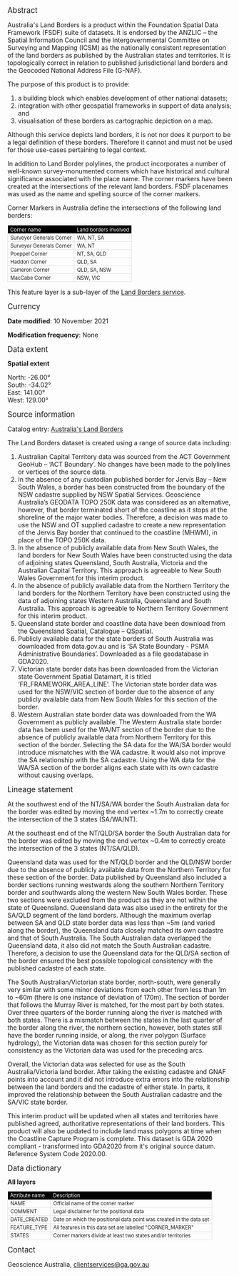 <div style='font-size:1.2019em; font-weight:400; margin:0 0 0.75em 0;'>Abstract</div>
<p>Australia's Land Borders is a product within the Foundation Spatial Data Framework (FSDF) suite of datasets. It is endorsed by the ANZLIC – the Spatial Information Council and the Intergovernmental Committee on Surveying and Mapping (ICSM) as the nationally consistent representation of the land borders as published by the Australian states and territories. It is topologically correct in relation to published jurisdictional land borders and the Geocoded National Address File (G-NAF).</p>
<p>The purpose of this product is to provide: </p>
<ol>
<li>a building block which enables development of other national datasets;</li>
<li>integration with other geospatial frameworks in support of data analysis; and </li>
<li>visualisation of these borders as cartographic depiction on a map. </li>
</ol>
<p>Although this service depicts land borders, it is not nor does it purport to be a legal definition of these borders. Therefore it cannot and must not be used for those use-cases pertaining to legal context. </p>
<p>In addition to Land Border polylines, the product incorporates a number of well-known survey-monumented corners which have historical and cultural significance associated with the place name. The corner markers have been created at the intersections of the relevant land borders. FSDF placenames was used as the name and spelling source of the corner markers.</p>
<p>Corner Markers in Australia define the intersections of the following land borders:</p>
<table style='margin:2ex 0em; border-collapse:collapse; font-size:80%;'><tbody>

<tr>
<td style='padding:0.25ex 0.5em; background-color:black; color:white;'>Corner name</td>
<td style='padding:0.25ex 0.5em; background-color:black; color:white;'>Land borders involved</td>
</tr>


<tr>
<td style='padding:0.25ex 0.5em; border:1px solid #e0e0e0;'>Surveyor Generals Corner</td>
<td style='padding:0.25ex 0.5em; border:1px solid #e0e0e0;'>WA, NT, SA</td>
</tr>
<tr>
<td style='padding:0.25ex 0.5em; border:1px solid #e0e0e0;'>Surveyor Generals Corner</td>
<td style='padding:0.25ex 0.5em; border:1px solid #e0e0e0;'>WA, NT</td>
</tr>
<tr>
<td style='padding:0.25ex 0.5em; border:1px solid #e0e0e0;'>Poeppel Corner</td>
<td style='padding:0.25ex 0.5em; border:1px solid #e0e0e0;'>NT, SA, QLD</td>
</tr>
<tr>
<td style='padding:0.25ex 0.5em; border:1px solid #e0e0e0;'>Haddon Corner</td>
<td style='padding:0.25ex 0.5em; border:1px solid #e0e0e0;'>QLD, SA</td>
</tr>
<tr>
<td style='padding:0.25ex 0.5em; border:1px solid #e0e0e0;'>Cameron Corner</td>
<td style='padding:0.25ex 0.5em; border:1px solid #e0e0e0;'>QLD, SA, NSW</td>
</tr>
<tr>
<td style='padding:0.25ex 0.5em; border:1px solid #e0e0e0;'>MacCabe Corner</td>
<td style='padding:0.25ex 0.5em; border:1px solid #e0e0e0;'>NSW, VIC</td>
</tr>

</tbody></table>
<p>This feature layer is a sub-layer of the <a href='https://gov.atlas.gov.au/portal/home/item.html?id=256e6e261b7c41d3ac5c425297a89e50' rel='nofollow ugc'>Land Borders service</a>.</p>
<div style='font-size:1.2019em; font-weight:400; margin:0 0 0.75em 0;'>Currency</div>
<p><strong>Date modified</strong>: 10 November 2021</p>
<p><strong>Modification frequency</strong>: None</p>
<div style='font-size:1.2019em; font-weight:400; margin:0 0 0.75em 0;'>Data extent</div>
<div style='font-weight:bold; margin:0 0 0.75em 0;'>Spatial extent</div>
<p>North: -26.00°<br />
South: -34.02° <br />
East: 141.00° <br />West: 129.00°<br /></p>
<div style='font-size:1.2019em; font-weight:400; margin:0 0 0.75em 0;'>Source information</div>
<p>Catalog entry: <a href='https://pid.geoscience.gov.au/service/ga/146078' rel='nofollow ugc'>Australia's Land Borders</a> </p>
<p>The Land Borders dataset is created using a range of source data including:</p>
<ol>
<li>Australian Capital Territory data was sourced from the ACT Government GeoHub – ‘ACT Boundary’. No changes have been made to the polylines or vertices of the source data. </li>
<li>In the absence of any custodian published border for Jervis Bay – New South Wales, a border has been constructed from the boundary of the NSW cadastre supplied by NSW Spatial Services. Geoscience Australia’s GEODATA TOPO 250K data was considered as an alternative, however, that border terminated short of the coastline as it stops at the shoreline of the major water bodies. Therefore, a decision was made to use the NSW and OT supplied cadastre to create a new representation of the Jervis Bay border that continued to the coastline (MHWM), in place of the TOPO 250K data. </li>
<li>In the absence of publicly available data from New South Wales, the land borders for New South Wales have been constructed using the data of adjoining states Queensland, South Australia, Victoria and the Australian Capital Territory. This approach is agreeable to New South Wales Government for this interim product. </li>
<li>In the absence of publicly available data from the Northern Territory the land borders for the Northern Territory have been constructed using the data of adjoining states Western Australia, Queensland and South Australia. This approach is agreeable to Northern Territory Government for this interim product. </li>
<li>Queensland state border and coastline data have been download from the Queensland Spatial, Catalogue – QSpatial. </li>
<li>Publicly available data for the state borders of South Australia was downloaded from data.gov.au and is ‘SA State Boundary - PSMA Administrative Boundaries’. Downloaded as a file geodatabase in GDA2020. </li>
<li>Victorian state border data has been downloaded from the Victorian state Government Spatial Datamart, it is titled ‘FR_FRAMEWORK_AREA_LINE’. The Victorian state border data was used for the NSW/VIC section of border due to the absence of any publicly available data from New South Wales for this section of the border. </li>
<li>Western Australian state border data was downloaded from the WA Government as publicly available. The Western Australia state border data has been used for the WA/NT section of the border due to the absence of publicly available data from Northern Territory for this section of the border. Selecting the SA data for the WA/SA border would introduce mismatches with the WA cadastre. It would also not improve the SA relationship with the SA cadastre. Using the WA data for the WA/SA section of the border aligns each state with its own cadastre without causing overlaps. </li>
</ol>
<div style='font-size:1.2019em; font-weight:400; margin:0 0 0.75em 0;'>Lineage statement</div>
<p>At the southwest end of the NT/SA/WA border the South Australian data for the border was edited by moving the end vertex ~1.7m to correctly create the intersection of the 3 states (SA/WA/NT). </p>
<p>At the southeast end of the NT/QLD/SA border the South Australian data for the border was edited by moving the end vertex ~0.4m to correctly create the intersection of the 3 states (NT/SA/QLD). </p>
<p>Queensland data was used for the NT/QLD border and the QLD/NSW border due to the absence of publicly available data from the Northern Territory for these section of the border.  Data published by Queensland also included a border sections running westwards along the southern Northern Territory border and southwards along the western New South Wales border.  These two sections were excluded from the product as they are not within the state of Queensland. Queensland data was also used in the entirety for the SA/QLD segment of the land borders.  Although the maximum overlap between SA and QLD state border data was less than ~5m (and varied along the border), the Queensland data closely matched its own cadastre and that of South Australia.  The South Australian data overlapped the Queensland data, it also did not match the South Australian cadastre.  Therefore, a decision to use the Queensland data for the QLD/SA section of the border ensured the best possible topological consistency with the published cadastre of each state. </p>
<p>The South Australian/Victorian state border, north-south, were generally very similar with some minor deviations from each other from less than 1m to ~60m (there is one instance of deviation of 170m). The section of border that follows the Murray River is matched, for the most part by both states. Over three quarters of the border running along the river is matched with both states. There is a mismatch between the states in the last quarter of the border along the river, the northern section, however, both states still have the border running inside, or along, the river polygon (Surface hydrology), the Victorian data was chosen for this section purely for consistency as the Victorian data was used for the preceding arcs. </p>
<p>Overall, the Victorian data was selected for use as the South Australia/Victoria land border. After taking the existing cadastre and GNAF points into account and it did not introduce extra errors into the relationship between the land borders and the cadastre of either state. In parts, it improved the relationship between the South Australian cadastre and the SA/VIC state border. </p>
<p>This interim product will be updated when all states and territories have published agreed, authoritative representations of their land borders. This product will also be updated to include land mass polygons at time when the Coastline Capture Program is complete. This dataset is GDA 2020 compliant - transformed into GDA2020 from it's original source datum. Reference System Code 2020.00.</p>
<div style='font-size:1.2019em; font-weight:400; margin:0 0 0.75em 0;'>Data dictionary</div>
<div style='font-weight:bold; margin:0 0 0.75em 0;'>All layers</div>
<table style='margin:2ex 0em; border-collapse:collapse; font-size:80%;'><tbody>

<tr>
<td style='padding:0.25ex 0.5em; background-color:black; color:white;'>Attribute name</td>
<td style='padding:0.25ex 0.5em; background-color:black; color:white;'>Description</td>
</tr>


<tr>
<td style='padding:0.25ex 0.5em; border:1px solid #e0e0e0;'>NAME</td>
<td style='padding:0.25ex 0.5em; border:1px solid #e0e0e0;'>Official name of the corner marker</td>
</tr>
<tr>
<td style='padding:0.25ex 0.5em; border:1px solid #e0e0e0;'>COMMENT</td>
<td style='padding:0.25ex 0.5em; border:1px solid #e0e0e0;'>Legal disclaimer for the positional data</td>
</tr>
<tr>
<td style='padding:0.25ex 0.5em; border:1px solid #e0e0e0;'>DATE_CREATED</td>
<td style='padding:0.25ex 0.5em; border:1px solid #e0e0e0;'>Date on which the positional data point was created in the data set</td>
</tr>
<tr>
<td style='padding:0.25ex 0.5em; border:1px solid #e0e0e0;'>FEATURE_TYPE</td>
<td style='padding:0.25ex 0.5em; border:1px solid #e0e0e0;'>All features in this data set are labelled &quot;CORNER_MARKER&quot;</td>
</tr>
<tr>
<td style='padding:0.25ex 0.5em; border:1px solid #e0e0e0;'>STATES</td>
<td style='padding:0.25ex 0.5em; border:1px solid #e0e0e0;'>Corner markers divide at least two states and/or territories</td>
</tr>

</tbody></table>
<div style='font-size:1.2019em; font-weight:400; margin:0 0 0.75em 0;'>Contact</div>
<p>Geoscience Australia, <a href='mailto:clientservices@ga.gov.au' rel='nofollow ugc'>clientservices@ga.gov.au</a> </p>
